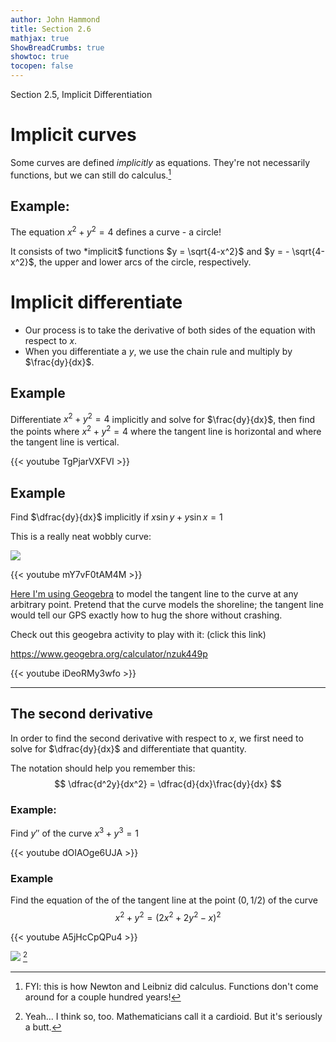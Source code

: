 ```yaml
---
author: John Hammond
title: Section 2.6
mathjax: true
ShowBreadCrumbs: true
showtoc: true
tocopen: false
---
```


Section 2.5, Implicit Differentiation
<!--more-->

# Implicit curves

Some curves are defined *implicitly* as equations. They're not necessarily functions, but we can still do calculus.[^1] 

## Example:

The equation $x^2 + y^2 = 4$ defines a curve - a circle! 

It consists of two *implicit$ functions $y = \sqrt{4-x^2}$ and $y = - \sqrt{4-x^2}$, the upper and lower arcs of the circle, respectively. 

# Implicit differentiate

- Our process is to take the derivative of both sides of the equation with respect to $x$.
- When you differentiate a $y$, we use the chain rule and multiply by $\frac{dy}{dx}$. 

## Example

Differentiate $x^2 + y^2 = 4$ implicitly and solve for $\frac{dy}{dx}$, then find the points where $x^2 + y^2 = 4$ where the tangent line is horizontal and where the tangent line is vertical. 

{{< youtube TgPjarVXFVI >}}

##  Example

Find $\dfrac{dy}{dx}$ implicitly if $x\sin y + y\sin x = 1$

This is a really neat wobbly curve:

![](/calc/2.6.wobblycurve.png)

{{< youtube mY7vF0tAM4M >}}

[Here I'm using Geogebra](https://www.geogebra.org/calculator/nzuk449p) to model the tangent line to the curve at any arbitrary point. Pretend that the curve models the shoreline; the tangent line would tell our GPS exactly how to hug the shore without crashing. 

Check out this geogebra activity to play with it: (click this link)

https://www.geogebra.org/calculator/nzuk449p


{{< youtube iDeoRMy3wfo >}}

------

## The second derivative

In order to find the second derivative with respect to $x$, we first need to solve for $\dfrac{dy}{dx}$ and differentiate that quantity. 

The notation should help you remember this:
$$
\dfrac{d^2y}{dx^2} = \dfrac{d}{dx}\frac{dy}{dx}
$$

### Example:
Find $y''$ of the curve $x^3 + y^3 = 1$

{{< youtube dOIAOge6UJA >}}

### Example
Find the equation of the of the tangent line at the point $(0, 1/2)$ of the curve 
$$
x^2 + y^2 = (2x^2 + 2y^2 - x)^2
$$

{{< youtube A5jHcCpQPu4 >}}

![](/calc/2.6.cardioid.png) [^2]


[^1]: FYI: this is how Newton and Leibniz did calculus. Functions don't come around for a couple hundred years!

[^2]: Yeah... I think so, too. Mathematicians call it a cardioid. But it's seriously a butt.
